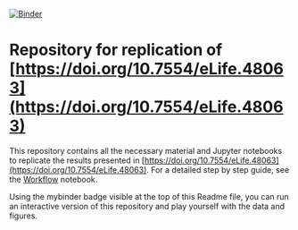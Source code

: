 [![Binder](https://mybinder.org/badge_logo.svg)](https://mybinder.org/v2/gh/guiwitz/DoubleAdderArticle/master)
# Repository for replication of [https://doi.org/10.7554/eLife.48063](https://doi.org/10.7554/eLife.48063)

This repository contains all the necessary material and Jupyter notebooks to replicate the results presented in [https://doi.org/10.7554/eLife.48063](https://doi.org/10.7554/eLife.48063). For a detailed step by step guide, see the [Workflow](Workflow.ipynb) notebook.

Using the mybinder badge visible at the top of this Readme file, you can run an interactive version of this repository and play yourself with the data and figures.
